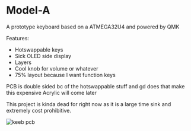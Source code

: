 # Model-A
A prototype keyboard based on a ATMEGA32U4 and powered by QMK

Features:
- Hotswappable keys
- Sick OLED side display
- Layers
- Cool knob for volume or whatever
- 75% layout because I want function keys

PCB is double sided bc of the hotswappable stuff and gd does that make this expensive
Acrylic will come later

This project is kinda dead for right now as it is a large time sink and extremely cost prohibitive.

![keeb pcb](https://i.imgur.com/0dEJPTY.png)
